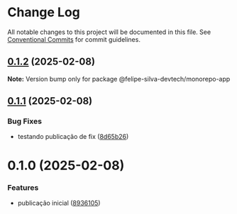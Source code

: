 # Change Log

All notable changes to this project will be documented in this file.
See [Conventional Commits](https://conventionalcommits.org) for commit guidelines.

## [0.1.2](https://github.com/felipe-silva-devtech/monorepo-with-lerna/compare/@felipe-silva-devtech/monorepo-app@0.1.1...@felipe-silva-devtech/monorepo-app@0.1.2) (2025-02-08)

**Note:** Version bump only for package @felipe-silva-devtech/monorepo-app

## [0.1.1](https://github.com/felipe-silva-devtech/monorepo-with-lerna/compare/@felipe-silva-devtech/monorepo-app@0.1.0...@felipe-silva-devtech/monorepo-app@0.1.1) (2025-02-08)

### Bug Fixes

- testando publicação de fix ([8d65b26](https://github.com/felipe-silva-devtech/monorepo-with-lerna/commit/8d65b261f53abb04604b9b190cf48bc56b2a0ffd))

# 0.1.0 (2025-02-08)

### Features

- publicação inicial ([8936105](https://github.com/felipe-silva-devtech/monorepo-with-lerna/commit/89361053a0198705b52396e7cf9d98f11af6cf6b))
